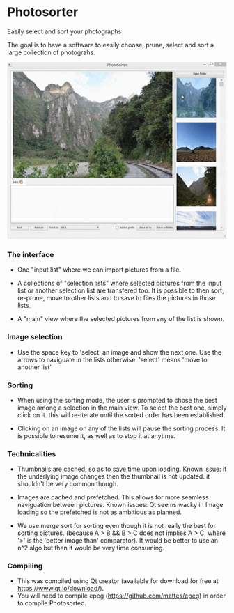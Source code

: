 # Photosorter
Easily select and sort your photographs

The goal is to have a software to easily choose, prune, select and sort a large collection of photograhs.

![demo](ezgif.com-1e7352f1ac.gif)

### The interface
* One "input list" where we can import pictures from a file.

* A collections of "selection lists" where selected pictures from the input list or another selection list are transfered too. 
  It is possible to then sort, re-prune, move to other lists and to save to files the pictures in those lists.
  
* A "main" view where the selected pictures from any of the list is shown.

### Image selection
* Use the space key to 'select' an image and show the next one. Use the arrows to naviguate in the lists otherwise. 
 'select' means 'move to another list'

### Sorting
* When using the sorting mode, the user is prompted to chose the best image among a selection
 in the main view. To select the best one, simply click on it.
 this will re-iterate until the sorted order has been established.
 
* Clicking on an image on any of the lists will pause the sorting process. It is possible to resume it, as well as to stop it at anytime.

### Technicalities
* Thumbnails are cached, so as to save time upon loading.
  Known issue: if the underlying image changes then the thumbnail is not updated. it shouldn't be very common though.
  
* Images are cached and prefetched. This allows for more seamless naviguation between pictures.
  Known issues: Qt seems wacky in Image loading so the prefetched is not as ambitious as planned.
  
* We use merge sort for sorting even though it is not really the best for sorting pictures.
  (because A > B && B > C does not implies A > C, where '>' is the 'better image than' comparator).
 It would be better to use an n^2 algo but then it would be very time consuming.

### Compiling
* This was compiled using Qt creator (available for download for free at https://www.qt.io/download/).
* You will need to compile epeg (https://github.com/mattes/epeg) in order to compile Photosorted.
